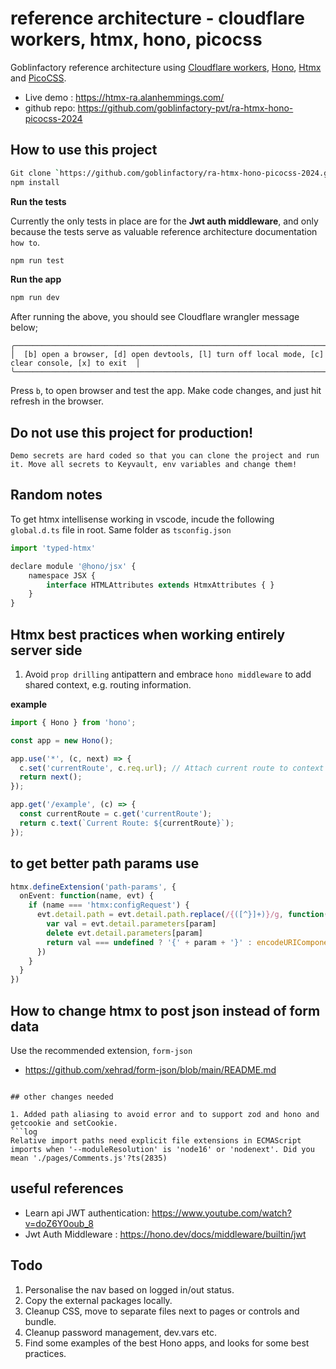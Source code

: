 # reference architecture - cloudflare workers, htmx, hono, picocss

Goblinfactory reference architecture using [Cloudflare workers](https://developers.cloudflare.com/workers/), [Hono](https://hono.dev/), [Htmx](https://htmx.org/) and [PicoCSS](https://picocss.com/).

- Live demo : https://htmx-ra.alanhemmings.com/
- github repo:  https://github.com/goblinfactory-pvt/ra-htmx-hono-picocss-2024

## How to use this project

```bash
Git clone `https://github.com/goblinfactory/ra-htmx-hono-picocss-2024.git`
npm install
```

**Run the tests**

Currently the only tests in place are for the **Jwt auth middleware**, and only because the tests serve as valuable reference architecture documentation `how to`.

```bash
npm run test
```

**Run the app**

```bash
npm run dev
```

After running the above, you should see Cloudflare wrangler message below;
```
╭──────────────────────────────────────────────────────────────────────────────────────────────────╮
│  [b] open a browser, [d] open devtools, [l] turn off local mode, [c] clear console, [x] to exit  │
╰──────────────────────────────────────────────────────────────────────────────────────────────────╯
```

Press `b`, to open browser and test the app. Make code changes, and just hit refresh in the browser. 

## Do not use this project for production!

`Demo secrets are hard coded so that you can clone the project and run it. Move all secrets to Keyvault, env variables and change them!`

## Random notes

To get htmx intellisense working in vscode, incude the following `global.d.ts` file in root. Same folder as `tsconfig.json`

```js
import 'typed-htmx'

declare module '@hono/jsx' {
    namespace JSX {
        interface HTMLAttributes extends HtmxAttributes { }
    }
}
```

## Htmx best practices when working entirely server side

1. Avoid `prop drilling` antipattern and embrace `hono middleware` to add shared context, e.g. routing information.

**example**

```ts
import { Hono } from 'hono';

const app = new Hono();

app.use('*', (c, next) => {
  c.set('currentRoute', c.req.url); // Attach current route to context
  return next();
});

app.get('/example', (c) => {
  const currentRoute = c.get('currentRoute');
  return c.text(`Current Route: ${currentRoute}`);
});
```

## to get better path params use

```ts
htmx.defineExtension('path-params', {
  onEvent: function(name, evt) {
    if (name === 'htmx:configRequest') {
      evt.detail.path = evt.detail.path.replace(/{([^}]+)}/g, function(_, param) {
        var val = evt.detail.parameters[param]
        delete evt.detail.parameters[param]
        return val === undefined ? '{' + param + '}' : encodeURIComponent(val)
      })
    }
  }
})
```

## How to change htmx to post json instead of form data

Use the recommended extension, `form-json`

- https://github.com/xehrad/form-json/blob/main/README.md

```

## other changes needed

1. Added path aliasing to avoid error and to support zod and hono and getcookie and setCookie.
```log
Relative import paths need explicit file extensions in ECMAScript imports when '--moduleResolution' is 'node16' or 'nodenext'. Did you mean './pages/Comments.js'?ts(2835)
```

## useful references

- Learn api JWT authentication:  https://www.youtube.com/watch?v=doZ6Y0oub_8
- Jwt Auth Middleware : https://hono.dev/docs/middleware/builtin/jwt

## Todo

1. Personalise the nav based on logged in/out status.
2. Copy the external packages locally.  
3. Cleanup CSS, move to separate files next to pages or controls and bundle.
4. Cleanup password management, dev.vars etc.
5. Find some examples of the best Hono apps, and looks for some best practices.